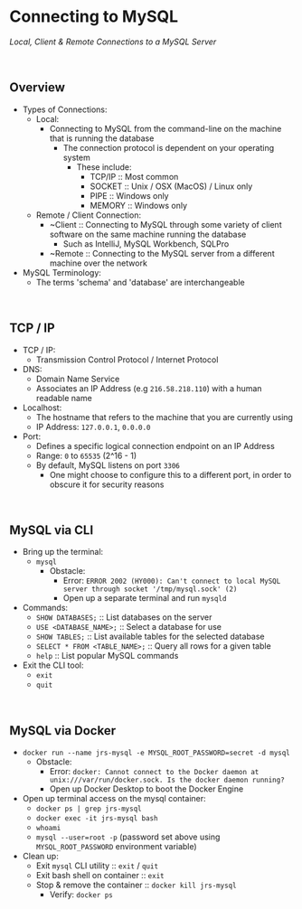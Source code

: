 # Connecting to MySQL
*Local, Client & Remote Connections to a MySQL Server*

<br>

## Overview
* Types of Connections:
    * Local:
        * Connecting to MySQL from the command-line on the machine that is running the database
            * The connection protocol is dependent on your operating system
                * These include:
                    - TCP/IP :: Most common
                    - SOCKET :: Unix / OSX (MacOS) / Linux only
                    - PIPE :: Windows only
                    - MEMORY :: Windows only
    * Remote / Client Connection:
        * ~Client :: Connecting to MySQL through some variety of client software on the same machine running the database
            * Such as IntelliJ, MySQL Workbench, SQLPro
        * ~Remote :: Connecting to the MySQL server from a different machine over the network
* MySQL Terminology:
    * The terms 'schema' and 'database' are interchangeable

<br>

## TCP / IP
* TCP / IP:
    * Transmission Control Protocol / Internet Protocol
* DNS:
    * Domain Name Service
    * Associates an IP Address (e.g `216.58.218.110`) with a human readable name
* Localhost:
    * The hostname that refers to the machine that you are currently using
    * IP Address: `127.0.0.1`, `0.0.0.0`
* Port:
    * Defines a specific logical connection endpoint on an IP Address
    * Range: `0` to `65535` (2^16 - 1)
    * By default, MySQL listens on port `3306`
        * One might choose to configure this to a different port, in order to obscure it for security reasons

<br>

## MySQL via CLI
* Bring up the terminal:
    * `mysql`
        * Obstacle:
            * Error: `ERROR 2002 (HY000): Can't connect to local MySQL server through socket '/tmp/mysql.sock' (2)`
            * Open up a separate terminal and run `mysqld`
* Commands:
    * `SHOW DATABASES;` :: List databases on the server
    * `USE <DATABASE_NAME>;` :: Select a database for use
    * `SHOW TABLES;` :: List available tables for the selected database
    * `SELECT * FROM <TABLE_NAME>;` :: Query all rows for a given table
    * `help` :: List popular MySQL commands
* Exit the CLI tool:
    * `exit`
    * `quit`

<br>

## MySQL via Docker
* `docker run --name jrs-mysql -e MYSQL_ROOT_PASSWORD=secret -d mysql`
    * Obstacle:
        * Error: `docker: Cannot connect to the Docker daemon at unix:///var/run/docker.sock. Is the docker daemon running?`
        * Open up Docker Desktop to boot the Docker Engine
* Open up terminal access on the mysql container:
    * `docker ps | grep jrs-mysql`
    * `docker exec -it jrs-mysql bash`
    * `whoami`
    * `mysql --user=root -p` (password set above using `MYSQL_ROOT_PASSWORD` environment variable)
* Clean up:
    * Exit `mysql` CLI utility :: `exit` / `quit`
    * Exit bash shell on container :: `exit`
    * Stop & remove the container :: `docker kill jrs-mysql`
        * Verify: `docker ps`